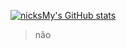 [![nicksMy's GitHub stats](https://github-readme-stats.vercel.app/api?username=nicksMy)](https://github.com/anuraghazra/github-readme-stats)

> não
